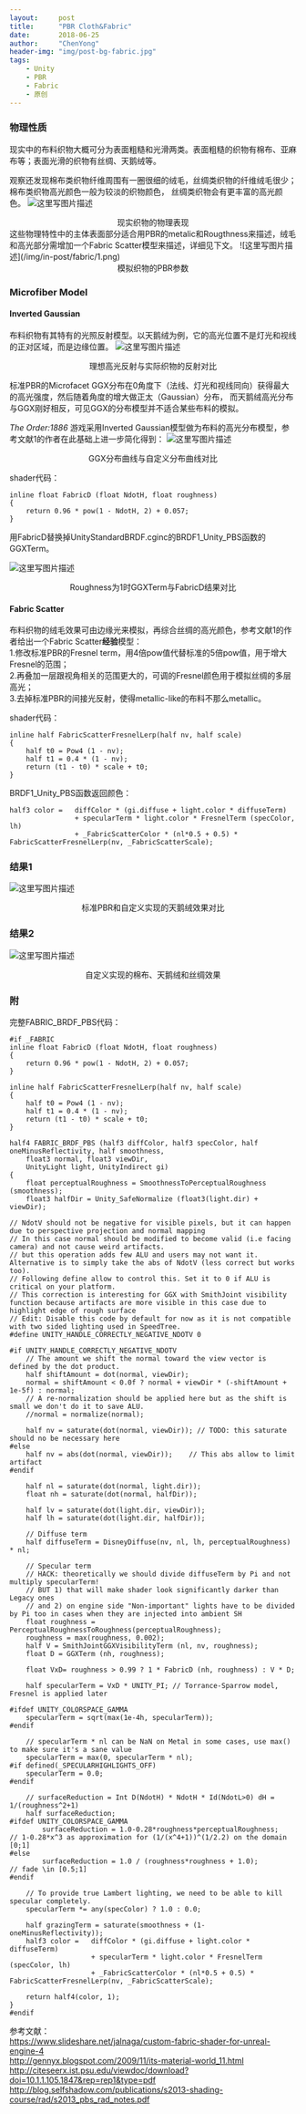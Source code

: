 ```yaml
---
layout:     post
title:      "PBR Cloth&Fabric"
date:       2018-06-25
author:     "ChenYong"
header-img: "img/post-bg-fabric.jpg"
tags:
    - Unity
    - PBR
    - Fabric
    - 原创
---
```


### 物理性质

现实中的布料织物大概可分为表面粗糙和光滑两类。表面粗糙的织物有棉布、亚麻布等；表面光滑的织物有丝绸、天鹅绒等。

观察还发现棉布类织物纤维周围有一圈很细的绒毛，丝绸类织物的纤维绒毛很少；棉布类织物高光颜色一般为较淡的织物颜色，
丝绸类织物会有更丰富的高光颜色。
![这里写图片描述](/img/in-post/fabric/2.png)
<center>现实织物的物理表现</center>
这些物理特性中的主体表面部分适合用PBR的metalic和Rougthness来描述，绒毛和高光部分需增加一个Fabric Scatter模型来描述，详细见下文。
![这里写图片描述](/img/in-post/fabric/1.png)
<center>模拟织物的PBR参数</center>


### Microfiber Model

#### Inverted Gaussian
布料织物有其特有的光照反射模型。以天鹅绒为例，它的高光位置不是灯光和视线的正对区域，而是边缘位置。
![这里写图片描述](/img/in-post/fabric/3.jpg)
<center>理想高光反射与实际织物的反射对比</center>

标准PBR的Microfacet GGX分布在0角度下（法线、灯光和视线同向）获得最大的高光强度，然后随着角度的增大做正太（Gaussian）分布，
而天鹅绒高光分布与GGX刚好相反，可见GGX的分布模型并不适合某些布料的模拟。

*The Order:1886* 游戏采用Inverted Gaussian模型做为布料的高光分布模型，参考文献1的作者在此基础上进一步简化得到：
![这里写图片描述](/img/in-post/fabric/4.jpg)
<center>GGX分布曲线与自定义分布曲线对比</center>

shader代码：
```
inline float FabricD (float NdotH, float roughness)
{
    return 0.96 * pow(1 - NdotH, 2) + 0.057; 
}
```

用FabricD替换掉UnityStandardBRDF.cginc的BRDF1_Unity_PBS函数的GGXTerm。

![这里写图片描述](/img/in-post/fabric/6.jpg)
<center>Roughness为1时GGXTerm与FabricD结果对比</center>

#### Fabric Scatter
布料织物的绒毛效果可由边缘光来模拟，再综合丝绸的高光颜色，参考文献1的作者给出一个Fabric Scatter**经验**模型：<br />
1.修改标准PBR的Fresnel term，用4倍pow值代替标准的5倍pow值，用于增大Fresnel的范围；<br />
2.再叠加一层跟视角相关的范围更大的，可调的Fresnel颜色用于模拟丝绸的多层高光；<br />
3.去掉标准PBR的间接光反射，使得metallic-like的布料不那么metallic。

shader代码：
```
inline half FabricScatterFresnelLerp(half nv, half scale)
{
    half t0 = Pow4 (1 - nv); 
    half t1 = 0.4 * (1 - nv);
    return (t1 - t0) * scale + t0;
}
```

BRDF1_Unity_PBS函数返回颜色：
```
half3 color =   diffColor * (gi.diffuse + light.color * diffuseTerm)
                + specularTerm * light.color * FresnelTerm (specColor, lh)
                + _FabricScatterColor * (nl*0.5 + 0.5) * FabricScatterFresnelLerp(nv, _FabricScatterScale);
```


### 结果1
![这里写图片描述](/img/in-post/fabric/5.jpg)
<center>标准PBR和自定义实现的天鹅绒效果对比</center>

### 结果2
![这里写图片描述](/img/in-post/fabric/cloth.jpg)
<center>自定义实现的棉布、天鹅绒和丝绸效果</center>

### 附
完整FABRIC_BRDF_PBS代码：
```
#if _FABRIC
inline float FabricD (float NdotH, float roughness)
{
    return 0.96 * pow(1 - NdotH, 2) + 0.057; 
}

inline half FabricScatterFresnelLerp(half nv, half scale)
{
    half t0 = Pow4 (1 - nv); 
    half t1 = 0.4 * (1 - nv);
    return (t1 - t0) * scale + t0;
}

half4 FABRIC_BRDF_PBS (half3 diffColor, half3 specColor, half oneMinusReflectivity, half smoothness,
    float3 normal, float3 viewDir,
    UnityLight light, UnityIndirect gi)
{
    float perceptualRoughness = SmoothnessToPerceptualRoughness (smoothness);
    float3 halfDir = Unity_SafeNormalize (float3(light.dir) + viewDir);

// NdotV should not be negative for visible pixels, but it can happen due to perspective projection and normal mapping
// In this case normal should be modified to become valid (i.e facing camera) and not cause weird artifacts.
// but this operation adds few ALU and users may not want it. Alternative is to simply take the abs of NdotV (less correct but works too).
// Following define allow to control this. Set it to 0 if ALU is critical on your platform.
// This correction is interesting for GGX with SmithJoint visibility function because artifacts are more visible in this case due to highlight edge of rough surface
// Edit: Disable this code by default for now as it is not compatible with two sided lighting used in SpeedTree.
#define UNITY_HANDLE_CORRECTLY_NEGATIVE_NDOTV 0

#if UNITY_HANDLE_CORRECTLY_NEGATIVE_NDOTV
    // The amount we shift the normal toward the view vector is defined by the dot product.
    half shiftAmount = dot(normal, viewDir);
    normal = shiftAmount < 0.0f ? normal + viewDir * (-shiftAmount + 1e-5f) : normal;
    // A re-normalization should be applied here but as the shift is small we don't do it to save ALU.
    //normal = normalize(normal);

    half nv = saturate(dot(normal, viewDir)); // TODO: this saturate should no be necessary here
#else
    half nv = abs(dot(normal, viewDir));    // This abs allow to limit artifact
#endif

    half nl = saturate(dot(normal, light.dir));
    float nh = saturate(dot(normal, halfDir));

    half lv = saturate(dot(light.dir, viewDir));
    half lh = saturate(dot(light.dir, halfDir));

    // Diffuse term
    half diffuseTerm = DisneyDiffuse(nv, nl, lh, perceptualRoughness) * nl;

    // Specular term
    // HACK: theoretically we should divide diffuseTerm by Pi and not multiply specularTerm!
    // BUT 1) that will make shader look significantly darker than Legacy ones
    // and 2) on engine side "Non-important" lights have to be divided by Pi too in cases when they are injected into ambient SH
    float roughness = PerceptualRoughnessToRoughness(perceptualRoughness);
    roughness = max(roughness, 0.002);
    half V = SmithJointGGXVisibilityTerm (nl, nv, roughness);
    float D = GGXTerm (nh, roughness);

    float VxD= roughness > 0.99 ? 1 * FabricD (nh, roughness) : V * D;

    half specularTerm = VxD * UNITY_PI; // Torrance-Sparrow model, Fresnel is applied later

#ifdef UNITY_COLORSPACE_GAMMA
    specularTerm = sqrt(max(1e-4h, specularTerm));
#endif

    // specularTerm * nl can be NaN on Metal in some cases, use max() to make sure it's a sane value
    specularTerm = max(0, specularTerm * nl);
#if defined(_SPECULARHIGHLIGHTS_OFF)
    specularTerm = 0.0;
#endif

    // surfaceReduction = Int D(NdotH) * NdotH * Id(NdotL>0) dH = 1/(roughness^2+1)
    half surfaceReduction;
#ifdef UNITY_COLORSPACE_GAMMA
        surfaceReduction = 1.0-0.28*roughness*perceptualRoughness;      // 1-0.28*x^3 as approximation for (1/(x^4+1))^(1/2.2) on the domain [0;1]
#else
        surfaceReduction = 1.0 / (roughness*roughness + 1.0);           // fade \in [0.5;1]
#endif

    // To provide true Lambert lighting, we need to be able to kill specular completely.
    specularTerm *= any(specColor) ? 1.0 : 0.0;

    half grazingTerm = saturate(smoothness + (1-oneMinusReflectivity));
    half3 color =   diffColor * (gi.diffuse + light.color * diffuseTerm)
                    + specularTerm * light.color * FresnelTerm (specColor, lh)
                    + _FabricScatterColor * (nl*0.5 + 0.5) * FabricScatterFresnelLerp(nv, _FabricScatterScale);

    return half4(color, 1);
}
#endif
```

参考文献：<br />
https://www.slideshare.net/jalnaga/custom-fabric-shader-for-unreal-engine-4 <br />
http://gennyx.blogspot.com/2009/11/its-material-world_11.html <br />
http://citeseerx.ist.psu.edu/viewdoc/download?doi=10.1.1.105.1847&rep=rep1&type=pdf  <br />
http://blog.selfshadow.com/publications/s2013-shading-course/rad/s2013_pbs_rad_notes.pdf <br />